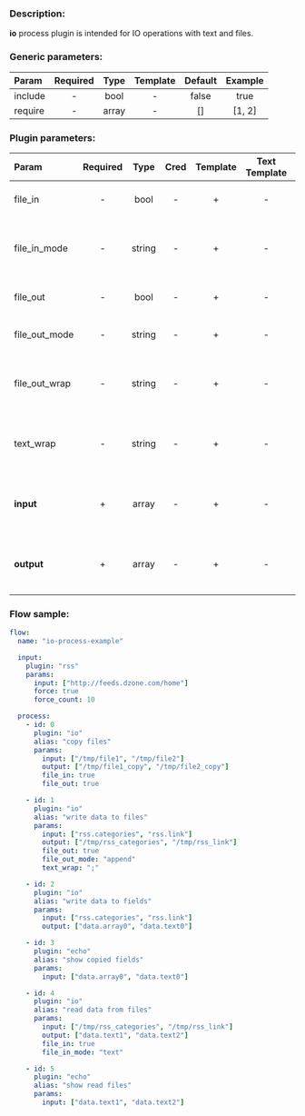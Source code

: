 ### Description:

**io** process plugin is intended for IO operations with text and files.

### Generic parameters:

| Param   | Required | Type  | Template | Default | Example |
| :------ | :------: | :---: | :------: | :-----: | :-----: |
| include |    -     | bool  |    -     |  false  |  true   |
| require |    -     | array |    -     |   []    | [1, 2]  |

### Plugin parameters:

| Param         | Required |  Type  | Cred | Template | Text Template |  Default   |             Example             | Description                                                        |
| :------------ | :------: | :----: | :--: | :------: | :-----------: | :--------: | :-----------------------------: | :----------------------------------------------------------------- |
| file_in       |    -     |  bool  |  -   |    +     |       -       |   false    |              true               | Process input as files.                                            |
| file_in_mode  |    -     | string |  -   |    +     |       -       |   "text"   |             "lines"             | Read input file as text or line by line into array.                |
| file_out      |    -     |  bool  |  -   |    +     |       -       |   false    |              true               | Process output as files.                                           |
| file_out_mode |    -     | string |  -   |    +     |       -       | "truncate" |            "append"             | Append data to output files.                                       |
| file_out_wrap |    -     | string |  -   |    +     |       -       |    "\n"    |              "AAA"              | Wrap appended data to file with this characters.                   |
| text_wrap     |    -     | string |  -   |    +     |       -       |    "\n"    |              "BBB"              | Wrap processed text with this characters.                          |
| **input**     |    +     | array  |  -   |    +     |       -       |    "[]"    | ["/path/to/file1", "just text"] | Set input as text, file paths or [Datum](../../concept.md) field.  |
| **output**    |    +     | array  |  -   |    +     |       -       |    "[]"    |  ["data.array0", "data.text0"]  | Set output as text, file paths or [Datum](../../concept.md) field. |

### Flow sample:

```yaml
flow:
  name: "io-process-example"

  input:
    plugin: "rss"
    params:
      input: ["http://feeds.dzone.com/home"]
      force: true
      force_count: 10

  process:
    - id: 0
      plugin: "io"
      alias: "copy files"
      params:
        input: ["/tmp/file1", "/tmp/file2"]
        output: ["/tmp/file1_copy", "/tmp/file2_copy"]
        file_in: true
        file_out: true

    - id: 1
      plugin: "io"
      alias: "write data to files"
      params:
        input: ["rss.categories", "rss.link"]
        output: ["/tmp/rss_categories", "/tmp/rss_link"]
        file_out: true
        file_out_mode: "append"
        text_wrap: ";"

    - id: 2
      plugin: "io"
      alias: "write data to fields"
      params:
        input: ["rss.categories", "rss.link"]
        output: ["data.array0", "data.text0"]

    - id: 3
      plugin: "echo"
      alias: "show copied fields"
      params:
        input: ["data.array0", "data.text0"]

    - id: 4
      plugin: "io"
      alias: "read data from files"
      params:
        input: ["/tmp/rss_categories", "/tmp/rss_link"]
        output: ["data.text1", "data.text2"]
        file_in: true
        file_in_mode: "text"

    - id: 5
      plugin: "echo"
      alias: "show read files"
      params:
        input: ["data.text1", "data.text2"]
```
